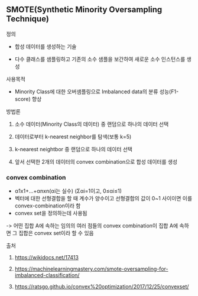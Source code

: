 ## SMOTE(Synthetic Minority Oversampling Technique)

정의

* 합성 데이터를 생성하는 기술

* 다수 클래스를 샘플링하고 기존의 소수 샘플을 보간하여 새로운 소수 인스턴스를 생성

사용목적

- Minority Class에 대한 오버샘플링으로 Imbalanced data의 분류 성능(F1-score) 향상

방법론

1) 소수 데이터(Minority Class의 데이터) 중 랜덤으로 하나의 데이터 선택

2) 데이터로부터 k-nearest neighbor를 탐색(보통 k=5)

3) k-nearest neightbor 중 랜덤으로 하나의 데이터 선택

4) 앞서 선택한 2개의 데이터의 convex combination으로 합성 데이터를 생성



### convex combination

* α1x1+…+αnxn(αi는 실수) (Σαi=1이고, 0≤αi≤1)
* 벡터에 대한 선형결합을 할 때 계수가 양수이고 선형결합의 값이 0~1 사이이면 이를 convex-combination이라 함
* convex set을 정의하는데 사용됨

-> 어떤 집합 A에 속하는 임의의 여러 점들의 convex combination이 집합 A에 속하면 그 집합은 convex set이라 할 수 있음





출처

1) https://wikidocs.net/17413

2) https://machinelearningmastery.com/smote-oversampling-for-imbalanced-classification/

3) https://ratsgo.github.io/convex%20optimization/2017/12/25/convexset/